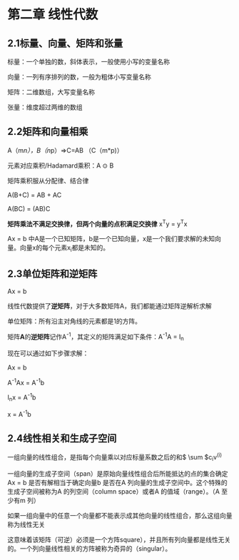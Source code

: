 # 第二章 线性代数
## 2.1标量、向量、矩阵和张量
标量：一个单独的数，斜体表示，一般使用小写的变量名称

向量：一列有序排列的数，一般为粗体小写变量名称

矩阵：二维数组，大写变量名称

张量：维度超过两维的数组

## 2.2矩阵和向量相乘
A（m*n），B（n*p）=>C=AB （C（m*p)）

元素对应乘积/Hadamard乘积：A ⊙ B

矩阵乘积服从分配律、结合律

A(B+C) = AB + AC

A(BC) = (AB)C

**矩阵乘法不满足交换律，但两个向量的点积满足交换律** x<sup>T</sup>y = y<sup>T</sup>x

Ax = b 中A是一个已知矩阵，b是一个已知向量，x是一个我们要求解的未知向量。向量x的每个元素x<sub>i</sub>都是未知的。

## 2.3单位矩阵和逆矩阵
Ax = b

线性代数提供了**逆矩阵**，对于大多数矩阵A，我们都能通过矩阵逆解析求解

单位矩阵：所有沿主对角线的元素都是1的方阵。

矩阵**A**的**逆矩阵**记作A<sup>-1</sup>，其定义的矩阵满足如下条件：A<sup>-1</sup>A = I<sub>n</sub>

现在可以通过如下步骤求解：

Ax = b

A<sup>-1</sup>Ax = A<sup>-1</sup>b

I<sub>n</sub>x = A<sup>-1</sup>b

x = A<sup>-1</sup>b

## 2.4线性相关和生成子空间

一组向量的线性组合，是指每个向量乘以对应标量系数之后的和$ \sum $c<sub>i</sub>v<sup>(i)</sup>

一组向量的生成子空间（span）是原始向量线性组合后所能抵达的点的集合确定Ax = b 是否有解相当于确定向量b 是否在A 列向量的生成子空间中。这个特殊的生成子空间被称为A 的列空间（column space）或者A 的值域（range）。（A 至少有m 列）

如果一组向量中的任意一个向量都不能表示成其他向量的线性组合，那么这组向量称为线性无关

这意味着该矩阵（可逆）必须是一个方阵square），并且所有列向量都是线性无关的。一个列向量线性相关的方阵被称为奇异的（singular）。
